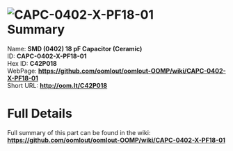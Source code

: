 
![CAPC-0402-X-PF18-01](https://github.com/oomlout/oomlout-OOMP/blob/master/parts/CAPC-0402-X-PF18-01/CAPC-0402-X-PF18-01_420.jpg)   
Summary
=================
  
Name: __SMD (0402) 18 pF Capacitor (Ceramic)__    
ID: __CAPC-0402-X-PF18-01__   
Hex ID: __C42P018__   
WebPage: __https://github.com/oomlout/oomlout-OOMP/wiki/CAPC-0402-X-PF18-01__   
Short URL: __http://oom.lt/C42P018__   

Full Details
==========================
Full summary of this part can be found in the wiki:   
__https://github.com/oomlout/oomlout-OOMP/wiki/CAPC-0402-X-PF18-01__    

